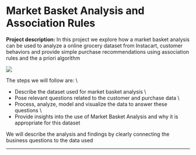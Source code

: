 # Market Basket Analysis and Association Rules

**Project description:** In this project we explore how a market basket analysis can be used to analyze a online grocery dataset from Instacart, customer behaviors and provide simple purchase recommendations using association rules and the a priori algorithm   

<kbd> <img src="https://christophercochet.github.io/Market-Basket-Analysis/images/Instacart.jpg"/> </kbd>

The steps we will follow are:  \
  * Describe the dataset used for market basket analysis \
  * Pose relevant questions related to the customer and purchase data  \
  * Process, analyze, model and visualize the data to answer these questions \
  * Provide insights into the use of Market Basket Analysis and why it is appropriate for this dataset

We will describe the analysis and findings by clearly connecting the business questions to the data used

---
